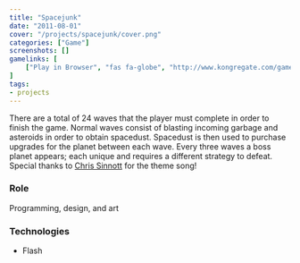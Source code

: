 ```yaml
---
title: "Spacejunk"
date: "2011-08-01"
cover: "/projects/spacejunk/cover.png"
categories: ["Game"]
screenshots: []
gamelinks: [
    ["Play in Browser", "fas fa-globe", "http://www.kongregate.com/games/alexlarioza/space-junk"],
]
tags:
- projects
---
```


There are a total of 24 waves that the player must complete in order to finish the game. Normal waves consist of blasting incoming garbage and asteroids in order to obtain spacedust. Spacedust is then used to purchase upgrades for the planet between each wave. Every three waves a boss planet appears; each unique and requires a different strategy to defeat. Special thanks to [Chris Sinnott](http://www.sinnottsoundworks.com/) for the theme song!

### Role
Programming, design, and art

### Technologies
* Flash